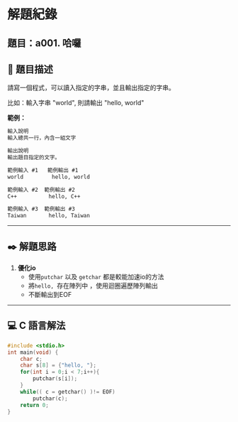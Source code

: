 # 解題紀錄

## 題目：a001. 哈囉

## 📙 題目描述
請寫一個程式，可以讀入指定的字串，並且輸出指定的字串。

比如：輸入字串 "world", 則請輸出 "hello, world"

**範例：**
```txt
輸入說明
輸入總共一行，內含一組文字

輸出說明
輸出題目指定的文字。
```

```txt
範例輸入 #1   範例輸出 #1 
world         hello, world
```

```txt
範例輸入 #2  範例輸出 #2
C++          hello, C++
```
```txt
範例輸入 #3  範例輸出 #3
Taiwan       hello, Taiwan
```

---

## ✒️ 解題思路
1. **優化io**
   - 使用`putchar` 以及 `getchar` 都是較能加速io的方法
   - 將`hello, `存在陣列中 ，使用迴圈遍歷陣列輸出
   - 不斷輸出到EOF
---

## 💻 C 語言解法

```c
#include <stdio.h>
int main(void) {
    char c;
    char s[8] = {"hello, "};
    for(int i = 0;i < 7;i++){
        putchar(s[i]);
    }
    while(( c = getchar() )!= EOF)
        putchar(c);
    return 0;
}
```

